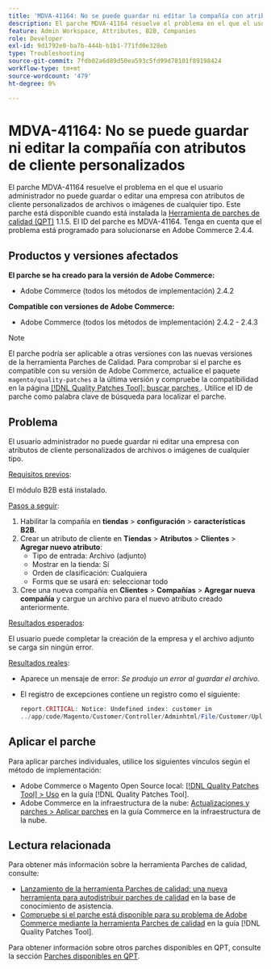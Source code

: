 ```yaml
---
title: 'MDVA-41164: No se puede guardar ni editar la compañía con atributos de cliente personalizados'
description: El parche MDVA-41164 resuelve el problema en el que el usuario administrador no puede guardar o editar una empresa con atributos de cliente personalizados de archivos o imágenes de cualquier tipo. Este parche está disponible cuando está instalada la [Quality Patches Tool (QPT)](https://experienceleague.adobe.com/es/docs/commerce-operations/tools/quality-patches-tool/quality-patches-tool-to-self-serve-quality-patches) 1.1.5. El ID del parche es MDVA-41164. Tenga en cuenta que el problema está programado para solucionarse en Adobe Commerce 2.4.4.
feature: Admin Workspace, Attributes, B2B, Companies
role: Developer
exl-id: 9d1792e0-ba7b-444b-b1b1-771fd0e328eb
type: Troubleshooting
source-git-commit: 7fdb02a6d89d50ea593c5fd99d78101f89198424
workflow-type: tm+mt
source-wordcount: '479'
ht-degree: 0%

---
```


# MDVA-41164: No se puede guardar ni editar la compañía con atributos de cliente personalizados

El parche MDVA-41164 resuelve el problema en el que el usuario administrador no puede guardar o editar una empresa con atributos de cliente personalizados de archivos o imágenes de cualquier tipo. Este parche está disponible cuando está instalada la [Herramienta de parches de calidad (QPT)](https://experienceleague.adobe.com/es/docs/commerce-operations/tools/quality-patches-tool/quality-patches-tool-to-self-serve-quality-patches) 1.1.5. El ID del parche es MDVA-41164. Tenga en cuenta que el problema está programado para solucionarse en Adobe Commerce 2.4.4.

## Productos y versiones afectados

**El parche se ha creado para la versión de Adobe Commerce:**

* Adobe Commerce (todos los métodos de implementación) 2.4.2

**Compatible con versiones de Adobe Commerce:**

* Adobe Commerce (todos los métodos de implementación) 2.4.2 - 2.4.3

>[!NOTE]
>
>El parche podría ser aplicable a otras versiones con las nuevas versiones de la herramienta Parches de Calidad. Para comprobar si el parche es compatible con su versión de Adobe Commerce, actualice el paquete `magento/quality-patches` a la última versión y compruebe la compatibilidad en la página [[!DNL Quality Patches Tool]: buscar parches ](https://experienceleague.adobe.com/es/docs/commerce-operations/tools/quality-patches-tool/quality-patches-tool-to-self-serve-quality-patches). Utilice el ID de parche como palabra clave de búsqueda para localizar el parche.

## Problema

El usuario administrador no puede guardar ni editar una empresa con atributos de cliente personalizados de archivos o imágenes de cualquier tipo.

<u>Requisitos previos</u>:

El módulo B2B está instalado.

<u>Pasos a seguir</u>:

1. Habilitar la compañía en **tiendas** > **configuración** > **características B2B**.
1. Crear un atributo de cliente en **Tiendas** > **Atributos** > **Clientes** > **Agregar nuevo atributo**:
   * Tipo de entrada: Archivo (adjunto)
   * Mostrar en la tienda: Sí
   * Orden de clasificación: Cualquiera
   * Forms que se usará en: seleccionar todo
1. Cree una nueva compañía en **Clientes** > **Compañías** > **Agregar nueva compañía** y cargue un archivo para el nuevo atributo creado anteriormente.

<u>Resultados esperados</u>:

El usuario puede completar la creación de la empresa y el archivo adjunto se carga sin ningún error.

<u>Resultados reales</u>:

* Aparece un mensaje de error: *Se produjo un error al guardar el archivo.*
* El registro de excepciones contiene un registro como el siguiente:

  ```php
  report.CRITICAL: Notice: Undefined index: customer in
  ../app/code/Magento/Customer/Controller/Adminhtml/File/Customer/Upload.php on line 69
  ```

## Aplicar el parche

Para aplicar parches individuales, utilice los siguientes vínculos según el método de implementación:

* Adobe Commerce o Magento Open Source local: [[!DNL Quality Patches Tool] > Uso](/help/tools/quality-patches-tool/usage.md) en la guía [!DNL Quality Patches Tool].
* Adobe Commerce en la infraestructura de la nube: [Actualizaciones y parches > Aplicar parches](https://experienceleague.adobe.com/docs/commerce-cloud-service/user-guide/develop/upgrade/apply-patches.html?lang=es) en la guía Commerce en la infraestructura de la nube.

## Lectura relacionada

Para obtener más información sobre la herramienta Parches de calidad, consulte:

* [Lanzamiento de la herramienta Parches de calidad: una nueva herramienta para autodistribuir parches de calidad](https://experienceleague.adobe.com/es/docs/commerce-operations/tools/quality-patches-tool/quality-patches-tool-to-self-serve-quality-patches) en la base de conocimiento de asistencia.
* [Compruebe si el parche está disponible para su problema de Adobe Commerce mediante la herramienta Parches de calidad](/help/tools/quality-patches-tool/patches-available-in-qpt/check-patch-for-magento-issue-with-magento-quality-patches.md) en la guía [!DNL Quality Patches Tool].

Para obtener información sobre otros parches disponibles en QPT, consulte la sección [Parches disponibles en QPT](https://support.magento.com/hc/en-us/sections/360010506631-Patches-available-in-MQP-tool-).
